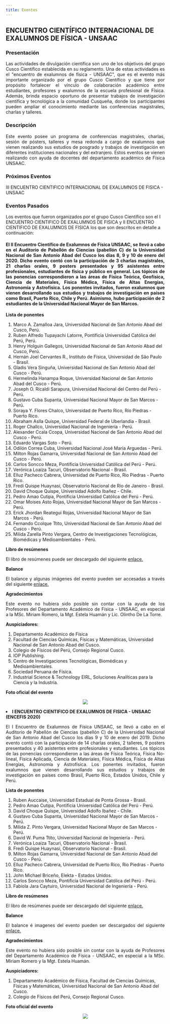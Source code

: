 ```yaml
---
title: Eventos
---
```


## **ENCUENTRO CIENTÍFICO INTERNACIONAL DE EXALUMNOS DE FÍSICA - UNSAAC**

### **Presentación**
<p style='text-align: justify;'> Las actividades de divulgación científica son uno de los objetivos del grupo Cusco Científico establecida en su reglamento. Una de estas actividades es el "encuentro de exalumnos de física - UNSAAC", que es el evento más importante organizado por el grupo Cusco Científico y que tiene por propósito fortalecer el vínculo de colaboración académico entre estudiantes, profesores y exalumnos de la escuela profesional de Física. Además, brinda espacio oportuno de presentar trabajos de investigación científica y tecnológica a la comunidad Cusqueña, donde los participantes pueden ampliar el conocimiento mediante las conferencias magistrales, charlas y talleres. </p>

### **Descripción**

<p style='text-align: justify;'> Este evento posee un programa de conferencias magistrales, charlas, sesión de pósters, talleres y mesa redonda a cargo de exalumnos que vienen realizando sus estudios de posgrado y trabajos de investigación en diferentes instituciones nacionales y del extranjero. Estos eventos se vienen realizando con ayuda de docentes del departamento académico de Física UNSAAC.</p>

### Próximos Eventos

III ENCUENTRO CIENTIFICO INTERNACIONAL DE EXALUMNOS DE FISICA - UNSAAC

<!--[Link de inscripción](https://docs.google.com/forms/d/e/1FAIpQLScDOYWfKQJMzF0tG4nuV0miR1KvWN35XfXTssgq9pKAFtfp0g/viewform)-->

<section>
  <h3>Eventos Pasados</h3>
</section>

Los eventos que fueron organizados por el grupo Cusco Científico son el I ENCUENTRO CIENTIFICO DE EXALUMNOS DE FISICA y II ENCUENTRO CIENTIFICO DE EXALUMNOS DE FISICA los que son descritos en detalle a continuación: 

<!--<ul style="list-style-type:disc;"> -->
<!--<li><b>II ENCUENTRO CIENTIFICO DE EXALUMNOS DE FISICA - UNSAAC (ENCEFIS 2020)</b></li>-->

<section>
<h4><p style='text-align: justify;'>El II Encuentro Científico de Exalumnos de Física UNSAAC, se llevó a cabo en el Auditorio de Pabellón de Ciencias (pabellón C) de la Universidad Nacional de San Antonio Abad del Cusco los días 8, 9 y 10 de enero del 2020. Dicho evento contó con la participación de 3 charlas magistrales, 21 charlas orales, 9 posters presentados y 95 asistentes entre profesionales, estudiantes de física y público en general. Los tópicos de las ponencias correspondieron a las áreas de Física Teórica, Geofísica, Ciencia de Materiales, Física Médica, Física de Altas Energías, Astronomía y Astrofísica. Los ponentes invitados, fueron exalumnos que vienen desarrollando sus estudios y trabajos de investigación en países como Brasil, Puerto Rico, Chile y Perú. Asimismo, hubo participación de 2 estudiantes de la Universidad Nacional Mayor de San Marcos.</p></h4>
</section>

<p style='text-align: justify;'><b>Lista de ponentes</b><br>
<ol>
<li>Marco A. Zamalloa Jara, Universidad Nacional de San Antonio Abad del Cusco, Perú.</li>
<li>Ruben Alfredo Tupayachi Latorre, Pontificia Universidad Católica del Perú, Perú.</li>
<li>Henry Holguin Gallegos, Universidad Nacional de San Antonio Abad del Cusco, Perú.</li>
<li>Hernán Joel Cervantes R., Instituto de Física, Universidad de São Paulo - Brasil.</li>
<li>Gladis Vera Singuña, Universidad Nacional de San Antonio Abad del Cusco - Perú.</li>
<li>Hermelinda Hanampa Roque, Universidad Nacional de San Antonio Abad del Cusco - Perú.</li>
<li>Joseph O. Ricaldi Sarapura, Universidad Nacional del Centro del Perú - Perú.</li>
<li>Gustavo Cuba Supanta, Universidad Nacional Mayor de San Marcos - Perú.</li>
<li> Soraya Y. Flores Chalco, Universidad de Puerto Rico, Río Piedras - Puerto Rico.</li>
<li> Abraham Aslla Quispe, Universidad Federal de Uberlandia - Brasil.</li>
<li> Roger Challco, Universidad Nacional de Ingeniería - Perú.</li>
<li> Alexander Ccala Ccopa, Universidad Nacional de San Antonio Abad del Cusco - Perú.</li>
<li> Eduardo Vargas Soto - Perú.</li>
<li> Odilón Correa Cuba, Universidad Nacional José María Arguedas - Perú.</li>
<li> Milton Rojas Gamarra, Universidad Nacional de San Antonio Abad del Cusco - Perú.</li>
<li> Carlos Soncco Meza, Pontificia Universidad Católica del Perú - Perú.</li>
<li> Verónica Loaiza Tacuri, Observatorio Nacional - Brasil.</li>
<li> Elluz Pacheco Cabrera, Universidad de Puerto Rico, Rio Piedras - Puerto Rico.</li>
<li> Fredi Quispe Huaynasi, Observatorio Nacional de Rio de Janeiro - Brasil.</li>
<li> David Choque Quispe, Universidad Adolfo Ibañez - Chile.</li>
<li> Pedro Amao Cutipa, Pontificia Universidad Católica del Perú - Perú.</li>
<li> Omar Moises Asto Rojas, Universidad Nacional Mayor de San Marcos - Perú.</li>
<li> Erick Jhordan Reategui Rojas, Universidad Nacional Mayor de San Marcos - Perú.</li>
<li> Fernando Ccolque Ttito, Universidad Nacional de San Antonio Abad del Cusco - Perú.</li>
<li> Milida Zarella Pinto Vergara, Centro de Investigaciones Tecnológicas, Biomédicas y Medioambientales - Perú.</li>
</ol></p>

<b>Libro de resúmenes</b>

<p style='text-align: justify;'>El libro de resúmenes puede ser descargado del siguiente <a href="https://www.dropbox.com/s/wa05dfyq3om4ehf/libro_resumenes_encefis_2020.pdf?dl=0">enlace.</a></p>

<b>Balance</b><br>

<p style='text-align: justify;'>El balance y algunas imágenes del evento pueden ser accesadas a través del siguiente <a href="https://www.dropbox.com/s/lpc0oaxw7u17bx4/Balance-encefis-2020.pdf?dl=0">enlace.</a></p>

<b>Agradecimientos</b>

<p style='text-align: justify;'>Este evento no hubiera sido posible sin contar con la ayuda de los Profesores del Departamento Académico de Física - UNSAAC, en especial a la MSc. Miriam Romero, la Mgt. Estela Huamán y Lic. Olintho De La Torre.</p>

<b>Auspiciadores:</b>
<p style='text-align: justify;'>
<ol>
<li>Departamento Académico de Física</li>
<li>Facultad de Ciencias Químicas, Físicas y Matemáticas, Universidad Nacional de San Antonio Abad del Cusco.</li>
<li>Colegio de Físicos del Perú, Consejo Regional Cusco.</li>
<li>IOP Publishing.</li>
<li>Centro de Investigaciones Tecnológicas, Biomédicas y Medioambientales.</li>
<li>Sociedad Peruana de Física.</li>
<li>Industrial Science & Technology EIRL, Soluciones Analíticas para la Ciencia y la Industria.</li>
</ol></p>

<b>Foto oficial del evento</b><br>

<p align="center"> 
<img src="../img/encefis/Foto_oficial_encefis-2020.jpg">
</p>

<li><b>I ENCUENTRO CIENTIFICO DE EXALUMNOS DE FISICA - UNSAAC (ENCEFIS 2020)</b></li>
<p style='text-align: justify;'> El I Encuentro de Exalumnos de Física UNSAAC, se llevó a cabo en el Auditorio de Pabellón de Ciencias (pabellón C) de la Universidad Nacional de San Antonio Abad del Cusco los días 9 y 10 de enero del 2019. Dicho evento contó con la participación de 14 charlas orales, 2 talleres, 9 posters presentados y 40 asistentes entre profesionales y estudiantes. Los tópicos de las ponencias correspondieron a las áreas de Física Teórica, Física No-lineal, Física Aplicada, Ciencia de Materiales, Física Médica, Física de Altas Energías, Astronomía y Astrofísica. Los ponentes invitados, fueron exalumnos que vienen desarrollando sus estudios y trabajos de investigación en países como Brasil, Puerto Rico, Estados Unidos, Chile y Perú.</p>

<p style='text-align: justify;'><b>Lista de ponentes</b><br>
<ol>
<li>Ruben Auccaise, Universidad Estadual de Ponta Grossa - Brasil.</li>
<li>Pedro Amao Cutipa, Pontificia Universidad Católica del Perú - Perú.</li>
<li>David Choque Quispe, Universidad Adolfo Ibañez - Chile.</li>
<li>Gustavo Cuba Supanta, Universidad Nacional Mayor de San Marcos - Perú.</li>
<li>Milida Z. Pinto Vergara, Universidad Nacional Mayor de San Marcos - Perú.</li>
<li>David W. Puma Ttito, Universidad Nacional de Ingeniería - Perú.</li>
<li>Verónica Loaiza Tacuri, Observatorio Nacional - Brasil.</li>
<li>Fredi Quispe Huaynasi, Observatorio Nacional - Brasil.</li>
<li>Milton Rojas Gamarra, Universidad Nacional de San Antonio Abad del Cusco - Perú.</li>
<li> Elluz Pacheco Cabrera, Universidad de Puerto Rico, Rio Piedras - Puerto Rico.</li>
<li> John Michael Briceño, Elekta - Estados Unidos.</li>
<li> Carlos Soncco Meza, Pontificia Universidad Católica del Perú - Perú.</li>
<li> Fabiola Jara Caytuiro, Universidad Nacional de Ingeniería - Perú.</li>
</ol></p>

<b>Libro de resúmenes</b><br>

<p style='text-align: justify;'>El libro de resúmenes puede ser descargado del siguiente <a href="https://www.dropbox.com/s/7mxfdk5zgwgue6e/libro_resumenes_encefis_2019.pdf?dl=0">enlace.</a></p>

<b>Balance</b><br>

<p style='text-align: justify;'>El balance é imagenes del evento pueden ser descargados del siguiente <a href="https://www.dropbox.com/s/szxdl9qdokucny9/Balance-encefis-2019.pdf?dl=0">enlace.</a></p>

<b>Agradecimientos</b>
<p style='text-align: justify;'>Este evento no hubiera sido posible sin contar con la ayuda de Profesores del Departamento Académico de Física - UNSAAC, en especial a la MSc. Miriam Romero y la Mgt. Estela Huamán.</p> 

<b>Auspiciadores:</b>
<p style='text-align: justify;'>
<ol>
<li>Departamento Académico de Física, Facultad de Ciencias Químicas, Físicas y Matemáticas, Universidad Nacional de San Antonio Abad del Cusco.</li>
<li>Colegio de Físicos del Perú, Consejo Regional Cusco.</li>
</ol></p>

<b>Foto oficial del evento</b>

<p align="center"> 
<img src="../img/encefis/Foto_oficial_encefis-2019.png">
</p>
</ul>